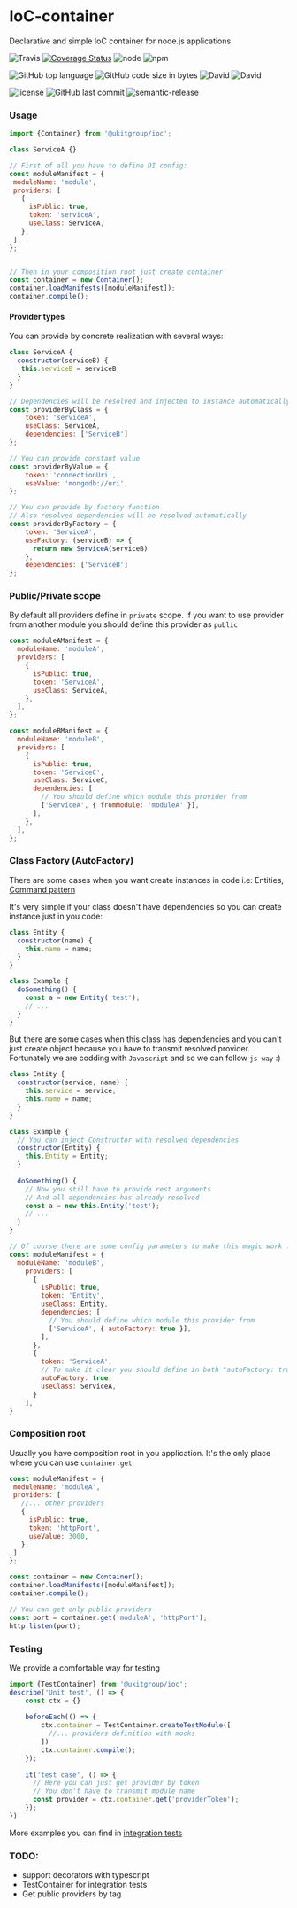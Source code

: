 # IoC-container
Declarative and simple IoC container for node.js applications

![Travis](https://img.shields.io/travis/Goodluckhf/IoC-container/master.svg?style=flat-square)
[![Coverage Status](https://coveralls.io/repos/github/Goodluckhf/IoC-container/badge.svg?branch=master)](https://coveralls.io/github/Goodluckhf/IoC-container?branch=master)
![node](https://img.shields.io/node/v/@ukitgroup/ioc.svg?style=flat-square)
![npm](https://img.shields.io/npm/v/@ukitgroup/ioc.svg?style=flat-square)

![GitHub top language](https://img.shields.io/github/languages/top/Goodluckhf/IoC-container.svg?style=flat-square)
![GitHub code size in bytes](https://img.shields.io/github/languages/code-size/Goodluckhf/IoC-container.svg?style=flat-square)
![David](https://img.shields.io/david/Goodluckhf/IoC-container.svg?style=flat-square)
![David](https://img.shields.io/david/dev/Goodluckhf/IoC-container.svg?style=flat-square)

![license](https://img.shields.io/github/license/Goodluckhf/IoC-container.svg?style=flat-square)
![GitHub last commit](https://img.shields.io/github/last-commit/Goodluckhf/IoC-container.svg?style=flat-square)
![semantic-release](https://img.shields.io/badge/%20%20%F0%9F%93%A6%F0%9F%9A%80-semantic--release-e10079.svg?style=flat-square)

### Usage
```javascript
import {Container} from '@ukitgroup/ioc';

class ServiceA {}

// First of all you have to define DI config:
const moduleManifest = {
 moduleName: 'module',
 providers: [
   {
	 isPublic: true,
	 token: 'serviceA',
	 useClass: ServiceA,
   },
 ],
};


// Then in your composition root just create container
const container = new Container();
container.loadManifests([moduleManifest]);
container.compile();
```

#### Provider types
You can provide by concrete realization with several ways:
```javascript
class ServiceA {
  constructor(serviceB) {
   this.serviceB = serviceB;
  }
}

// Dependencies will be resolved and injected to instance automatically
const providerByClass = {
	token: 'serviceA',
	useClass: ServiceA,
	dependencies: ['ServiceB']
};

// You can provide constant value
const providerByValue = {
	token: 'connectionUri',
	useValue: 'mongodb://uri',
};

// You can provide by factory function
// Also resolved dependencies will be resolved automatically
const providerByFactory = {
	token: 'ServiceA',
	useFactory: (serviceB) => {
	  return new ServiceA(serviceB)
	},
	dependencies: ['ServiceB']
};
```

### Public/Private scope

By default all providers define in `private` scope.
If you want to use provider from another module you should define this provider as `public`
```javascript
const moduleAManifest = {
  moduleName: 'moduleA',
  providers: [
	{
	  isPublic: true,
	  token: 'ServiceA',
	  useClass: ServiceA,
	},
  ],
};

const moduleBManifest = {
  moduleName: 'moduleB',
  providers: [
	{
	  isPublic: true,
	  token: 'ServiceC',
	  useClass: ServiceC,
	  dependencies: [
		// You should define which module this provider from
		['ServiceA', { fromModule: 'moduleA' }],
	  ],
	},
  ],
};
```

### Class Factory (AutoFactory)
There are some cases when you want create instances in code i.e: Entities, [Command pattern](https://en.wikipedia.org/wiki/Command_pattern)

It's very simple if your class doesn't have dependencies so you can create instance just in you code:
```javascript
class Entity {
  constructor(name) {
    this.name = name;
  }
}

class Example {
  doSomething() {
    const a = new Entity('test');
    // ...
  }
}
```
But there are some cases when this class has dependencies and you can't just create object because you have to transmit resolved provider.
Fortunately we are codding with `Javascript` and so we can follow `js way` :)
```javascript
class Entity {
  constructor(service, name) {
    this.service = service;
    this.name = name;
  }
}

class Example {
  // You can inject Constructor with resolved dependencies
  constructor(Entity) {
    this.Entity = Entity;
  }
  
  doSomething() {
    // Now you still have to provide rest arguments
    // And all dependencies has already resolved
    const a = new this.Entity('test');
    // ...
  }
}

// Of course there are some config parameters to make this magic work :)
const moduleManifest = {
  moduleName: 'moduleB',
	providers: [
	  {
		isPublic: true,
		token: 'Entity',
		useClass: Entity,
		dependencies: [
		  // You should define which module this provider from
		  ['ServiceA', { autoFactory: true }],
		],
	  },
	  {
	    token: 'ServiceA',
	    // To make it clear you should define in both "autoFactory: true"
	    autoFactory: true,
	    useClass: ServiceA,
	  }
	],
}
```

### Composition root
Usually you have composition root in you application.
It's the only place where you can use `container.get`
```javascript
const moduleManifest = {
 moduleName: 'moduleA',
 providers: [
   //... other providers
   {
	 isPublic: true,
	 token: 'httpPort',
	 useValue: 3000,
   },
 ],
};

const container = new Container();
container.loadManifests([moduleManifest]);
container.compile();

// You can get only public providers
const port = container.get('moduleA', 'httpPort');
http.listen(port);
``` 

### Testing
We provide a comfortable way for testing
```javascript
import {TestContainer} from '@ukitgroup/ioc';
describe('Unit test', () => {
	const ctx = {}
	
	beforeEach(() => {
		ctx.container = TestContainer.createTestModule([
		  //... providers definition with mocks
		])
		ctx.container.compile();
	});
	
	it('test case', () => {
	  // Here you can just get provider by token
	  // You don't have to transmit module name
	  const provider = ctx.container.get('providerToken');
	});
})
```

More examples you can find in [integration tests](https://github.com/Goodluckhf/IoC-container/tree/master/src/integration-tests)


### TODO:
* support decorators with typescript
* TestContainer for integration tests
* Get public providers by tag
